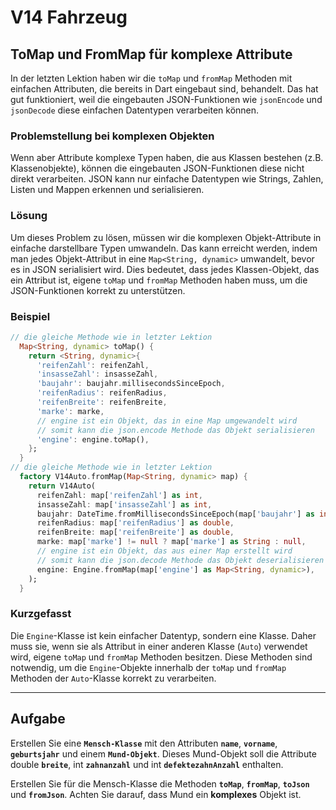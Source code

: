 # **V14 Fahrzeug**

## **ToMap und FromMap für komplexe Attribute**

In der letzten Lektion haben wir die `toMap` und `fromMap` Methoden mit einfachen Attributen, die bereits in Dart eingebaut sind, behandelt. Das hat gut funktioniert, weil die eingebauten JSON-Funktionen wie `jsonEncode` und `jsonDecode` diese einfachen Datentypen verarbeiten können.

### **Problemstellung bei komplexen Objekten**

Wenn aber Attribute komplexe Typen haben, die aus Klassen bestehen (z.B. Klassenobjekte), können die eingebauten JSON-Funktionen diese nicht direkt verarbeiten. JSON kann nur einfache Datentypen wie Strings, Zahlen, Listen und Mappen erkennen und serialisieren.

### **Lösung**

Um dieses Problem zu lösen, müssen wir die komplexen Objekt-Attribute in einfache darstellbare Typen umwandeln. Das kann erreicht werden, indem man jedes Objekt-Attribut in eine `Map<String, dynamic>` umwandelt, bevor es in JSON serialisiert wird. Dies bedeutet, dass jedes Klassen-Objekt, das ein Attribut ist, eigene `toMap` und `fromMap` Methoden haben muss, um die JSON-Funktionen korrekt zu unterstützen.

### **Beispiel**

```dart
// die gleiche Methode wie in letzter Lektion
  Map<String, dynamic> toMap() {
    return <String, dynamic>{
      'reifenZahl': reifenZahl,
      'insasseZahl': insasseZahl,
      'baujahr': baujahr.millisecondsSinceEpoch,
      'reifenRadius': reifenRadius,
      'reifenBreite': reifenBreite,
      'marke': marke,
      // engine ist ein Objekt, das in eine Map umgewandelt wird
      // somit kann die json.encode Methode das Objekt serialisieren
      'engine': engine.toMap(),
    };
  }
// die gleiche Methode wie in letzter Lektion
  factory V14Auto.fromMap(Map<String, dynamic> map) {
    return V14Auto(
      reifenZahl: map['reifenZahl'] as int,
      insasseZahl: map['insasseZahl'] as int,
      baujahr: DateTime.fromMillisecondsSinceEpoch(map['baujahr'] as int),
      reifenRadius: map['reifenRadius'] as double,
      reifenBreite: map['reifenBreite'] as double,
      marke: map['marke'] != null ? map['marke'] as String : null,
      // engine ist ein Objekt, das aus einer Map erstellt wird
      // somit kann die json.decode Methode das Objekt deserialisieren
      engine: Engine.fromMap(map['engine'] as Map<String, dynamic>),
    );
  }
```

### **Kurzgefasst**

Die `Engine`-Klasse ist kein einfacher Datentyp, sondern eine Klasse. Daher muss sie, wenn sie als Attribut in einer anderen Klasse (`Auto`) verwendet wird, eigene `toMap` und `fromMap` Methoden besitzen. Diese Methoden sind notwendig, um die `Engine`-Objekte innerhalb der `toMap` und `fromMap` Methoden der `Auto`-Klasse korrekt zu verarbeiten.

---

## **Aufgabe**

Erstellen Sie eine **`Mensch-Klasse`** mit den Attributen **``name``**, **``vorname``**, **``geburtsjahr``** und einem **``Mund-Objekt``**. Dieses Mund-Objekt soll die Attribute double **``breite``**, int **``zahnanzahl``** und int **``defektezahnAnzahl``** enthalten.

Erstellen Sie für die Mensch-Klasse die Methoden **``toMap``**, **``fromMap``**, **``toJson``** und **``fromJson``**. Achten Sie darauf, dass Mund ein **komplexes** Objekt ist.
